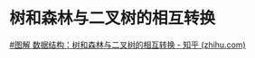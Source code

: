 # 树和森林与二叉树的相互转换

[#图解 数据结构：树和森林与二叉树的相互转换 - 知乎 (zhihu.com)](https://zhuanlan.zhihu.com/p/134251528)

